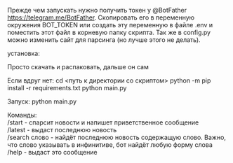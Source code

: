 Прежде чем запускать нужно получить токен у @BotFather https://telegram.me/BotFather. Скопировать его в переменную окружения BOT_TOKEN или создать эту переменную в файле .env и поместить этот файл в корневую папку скрипта.
Так же в config.py можно изменить сайт для парсинга (но лучше этого не делать).

установка:

Просто скачать и распаковать, дальше он сам

Если вдруг нет:
cd <путь к директории со скриптом>
python -m pip install -r requirements.txt
python main.py

Запуск:
python main.py

Команды: </br>
/start - спарсит новости и напишет приветственное сообщение</br>
/latest - выдаст последнюю новость</br>
/search слово - найдёт последнюю новость содержащую слово. Важно, что слово указывать в инфинитиве, бот найдёт любую форму слова</br>
/help - выдаст это сообщение


